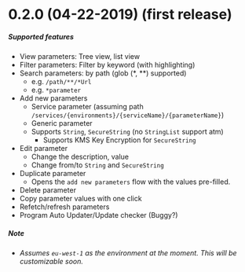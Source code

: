 # 0.2.0 (04-22-2019) (first release) 
##### Supported features
- View parameters: Tree view, list view
- Filter parameters: Filter by keyword (with highlighting)
- Search parameters: by path (glob (*, **) supported)
  - e.g. `/path/**/*Url`
  - e.g. `*parameter`
- Add new parameters
  - Service parameter (assuming path `/services/{environments}/{serviceName}/{parameterName}`)
  - Generic parameter
  - Supports `String`, `SecureString` (no `StringList` support atm)
    - Supports KMS Key Encryption for `SecureString`
- Edit parameter
  - Change the description, value
  - Change from/to `String` and `SecureString`
- Duplicate parameter
  - Opens the `add new parameters` flow with the values pre-filled.
- Delete parameter
- Copy parameter values with one click
- Refetch/refresh parameters
- Program Auto Updater/Update checker (Buggy?)

##### Note
* _Assumes `eu-west-1` as the environment at the moment. This will be customizable soon._ 
